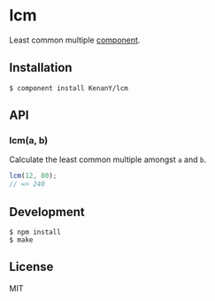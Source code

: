 # lcm

Least common multiple [component](https://github.com/component).

## Installation

``` shell
$ component install KenanY/lcm
```

## API

### lcm(a, b)

Calculate the least common multiple amongst `a` and `b`.

``` javascript
lcm(12, 80);
// => 240
```

## Development

``` shell
$ npm install
$ make
```

## License

MIT